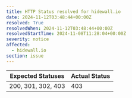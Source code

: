 ```yaml
---
title: HTTP Status resolved for hidewall.io
date: 2024-11-12T03:48:44+00:00Z
resolved: True
resolvedWhen: 2024-11-12T03:48:44+00:00Z
resolvedStartTime: 2024-11-08T11:28:04+00:00Z
severity: notice
affected:
  - hidewall.io
section: issue
---
```


| Expected Statuses | Actual Status  |
|-------------------|----------------|
| 200, 301, 302, 403 | 403 |
